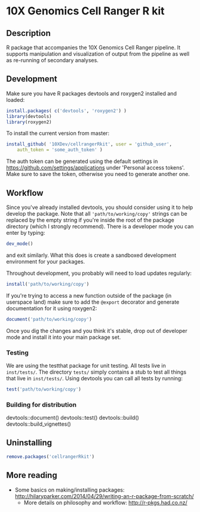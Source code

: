 # 10X Genomics Cell Ranger R kit

## Description
R package that accompanies the 10X Genomics Cell Ranger pipeline. It supports manipulation and visualization of output from the pipeline as well as re-running of secondary analyses.

## Development
Make sure you have R packages devtools and roxygen2 installed and loaded:

```R
install.packages( c('devtools', 'roxygen2') )
library(devtools)
library(roxygen2)
```

To install the current version from master:

```R
install_github( '10XDev/cellrangerRkit', user = 'github_user',
    auth_token = 'some_auth_token' )
```

The auth token can be generated using the default settings in
https://github.com/settings/applications under 'Personal access tokens'. Make
sure to save the token, otherwise you need to generate another one.

## Workflow
Since you've already installed devtools, you should consider using it to help
develop the package. Note that all `'path/to/working/copy'` strings can be
replaced by the empty string if you're inside the root of the package directory
(which I strongly recommend). There is a developer mode you can enter by
typing:

```R
dev_mode()
```
and exit similarly. What this does is create a sandboxed development
environment for your packages.

Throughout development, you probably will need to load updates regularly:

```R
install('path/to/working/copy')
```

If you're trying to access a new function outside of the package (in
userspace land) make sure to add the `@export` decorator and generate
documentation for it using roxygen2:

```R
document('path/to/working/copy')
```

Once you dig the changes and you think it's stable, drop out of developer mode
and install it into your main package set.

### Testing

We are using the testthat package for unit testing. All tests live in
`inst/tests/`. The directory `tests/` simply contains a stub to test all things
that live in `inst/tests/`. Using devtools you can call all tests by running:

```R
test('path/to/working/copy')
```

### Building for distribution

devtools::document()
devtools::test()
devtools::build()
devtools::build_vignettes()


## Uninstalling
```R
remove.packages('cellrangerRkit')
```

## More reading
* Some basics on making/installing packages:
  http://hilaryparker.com/2014/04/29/writing-an-r-package-from-scratch/
  * More details on philosophy and workflow: http://r-pkgs.had.co.nz/